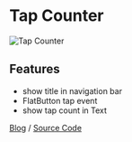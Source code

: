 # Tap Counter

![Tap Counter](https://raw.githubusercontent.com/slamdon/flutter-starter/master/resources/flutter-tap-counter.gif)

## Features

- show title in navigation bar
- FlatButton tap event
- show tap count in Text

[Blog](https://medium.com/code4idea/flutter-%E8%B5%B7%E6%AD%A5-day-1-tap-counter-d641aa7fae10) / [Source Code](https://github.com/slamdon/flutter-starter/tree/master/tap_counter)